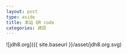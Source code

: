 ```yaml
---
layout: post
type: aside
title: 本站 QR code
categories: 資訊
---
```

![jdh8.org]({{ site.baseurl }}/asset/jdh8.org.svg)
